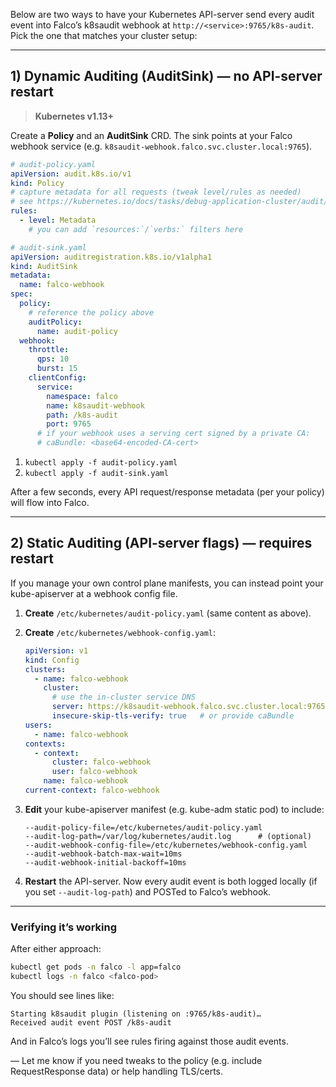 Below are two ways to have your Kubernetes API-server send every audit event into Falco’s k8saudit webhook at `http://<service>:9765/k8s-audit`. Pick the one that matches your cluster setup:

---

## 1) Dynamic Auditing (AuditSink) — no API-server restart

> **Kubernetes v1.13+**

Create a **Policy** and an **AuditSink** CRD. The sink points at your Falco webhook service (e.g. `k8saudit-webhook.falco.svc.cluster.local:9765`).

```yaml
# audit-policy.yaml
apiVersion: audit.k8s.io/v1
kind: Policy
# capture metadata for all requests (tweak level/rules as needed)
# see https://kubernetes.io/docs/tasks/debug-application-cluster/audit/#policy
rules:
  - level: Metadata
    # you can add `resources:`/`verbs:` filters here
```

```yaml
# audit-sink.yaml
apiVersion: auditregistration.k8s.io/v1alpha1
kind: AuditSink
metadata:
  name: falco-webhook
spec:
  policy:
    # reference the policy above
    auditPolicy:
      name: audit-policy
  webhook:
    throttle:
      qps: 10
      burst: 15
    clientConfig:
      service:
        namespace: falco
        name: k8saudit-webhook
        path: /k8s-audit
        port: 9765
      # if your webhook uses a serving cert signed by a private CA:
      # caBundle: <base64-encoded-CA-cert>
```

1. `kubectl apply -f audit-policy.yaml`
2. `kubectl apply -f audit-sink.yaml`

After a few seconds, every API request/response metadata (per your policy) will flow into Falco.

---

## 2) Static Auditing (API-server flags) — requires restart

If you manage your own control plane manifests, you can instead point your kube-apiserver at a webhook config file.

1. **Create** `/etc/kubernetes/audit-policy.yaml` (same content as above).

2. **Create** `/etc/kubernetes/webhook-config.yaml`:

   ```yaml
   apiVersion: v1
   kind: Config
   clusters:
     - name: falco-webhook
       cluster:
         # use the in-cluster service DNS
         server: https://k8saudit-webhook.falco.svc.cluster.local:9765
         insecure-skip-tls-verify: true   # or provide caBundle
   users:
     - name: falco-webhook
   contexts:
     - context:
         cluster: falco-webhook
         user: falco-webhook
       name: falco-webhook
   current-context: falco-webhook
   ```

3. **Edit** your kube-apiserver manifest (e.g. kube-adm static pod) to include:

   ```
   --audit-policy-file=/etc/kubernetes/audit-policy.yaml
   --audit-log-path=/var/log/kubernetes/audit.log      # (optional)
   --audit-webhook-config-file=/etc/kubernetes/webhook-config.yaml
   --audit-webhook-batch-max-wait=10ms
   --audit-webhook-initial-backoff=10ms
   ```

4. **Restart** the API-server. Now every audit event is both logged locally (if you set `--audit-log-path`) and POSTed to Falco’s webhook.

---

### Verifying it’s working

After either approach:

```bash
kubectl get pods -n falco -l app=falco
kubectl logs -n falco <falco-pod>
```

You should see lines like:

```
Starting k8saudit plugin (listening on :9765/k8s-audit)…
Received audit event POST /k8s-audit
```

And in Falco’s logs you’ll see rules firing against those audit events.

— Let me know if you need tweaks to the policy (e.g. include RequestResponse data) or help handling TLS/certs.
